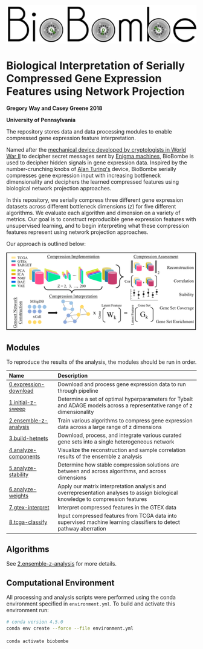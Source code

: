 ![logo](https://raw.githubusercontent.com/greenelab/BioBombe/master/logo.png)

# Biological Interpretation of Serially Compressed Gene Expression Features using Network Projection

**Gregory Way and Casey Greene 2018**

**University of Pennsylvania**

The repository stores data and data processing modules to enable compressed gene expression feature interpretation.

Named after the [mechanical device developed by cryptologists in World War II](https://en.wikipedia.org/wiki/Bombe) to decipher secret messages sent by [Enigma machines](https://en.wikipedia.org/wiki/Enigma_machine), BioBombe is used to decipher hidden signals in gene expression data.
Inspired by the number-crunching knobs of [Alan Turing's](https://en.wikipedia.org/wiki/Alan_Turing) device, BioBombe serially compresses gene expression input with increasing bottleneck dimensionality and deciphers the learned compressed features using biological network projection approaches.

In this repository, we serially compress three different gene expression datasets across different bottleneck dimensions (_z_) for five different algorithms.
We evaluate each algorithm and dimension on a variety of metrics.
Our goal is to construct reproducible gene expression features with unsupervised learning, and to begin interpreting what these compression features represent using network projection approaches.

Our approach is outlined below:

![overview](https://raw.githubusercontent.com/greenelab/BioBombe/master/compression-overview.png)

## Modules

To reproduce the results of the analysis, the modules should be run in order.

| Name | Description |
| :--- | :---------- |
| [0.expression-download](0.expression-download/) | Download and process gene expression data to run through pipeline |
| [1.initial-z-sweep](1.initial-z-sweep/) | Determine a set of optimal hyperparameters for Tybalt and ADAGE models across a representative range of z dimensionality |
| [2.ensemble-z-analysis](2.ensemble-z-analysis/) | Train various algorithms to compress gene expression data across a large range of z dimensions |
| [3.build-hetnets](3.build-hetnets/) | Download, process, and integrate various curated gene sets into a single heterogeneous network |
| [4.analyze-components](4.analyze-components/) | Visualize the reconstruction and sample correlation results of the ensemble z analysis |
| [5.analyze-stability](5.analyze-stability/) | Determine how stable compression solutions are between and across algorithms, and across dimensions |
| [6.analyze-weights](6.analyze-weights/) | Apply our matrix interpretation analysis and overrepresentation analyses to assign biological knowledge to compression features |
| [7.gtex-interpret](7.gtex-interpret/) | Interpret compressed features in the GTEX data |
| [8.tcga-classify](8.tcga-classify/) | Input compressed features from TCGA data into supervised machine learning classifiers to detect pathway aberration |

## Algorithms

See [2.ensemble-z-analysis](2.ensemble-z-analysis) for more details.

## Computational Environment

All processing and analysis scripts were performed using the conda environment specified in `environment.yml`.
To build and activate this environment run:

```bash
# conda version 4.5.0
conda env create --force --file environment.yml

conda activate biobombe
```
